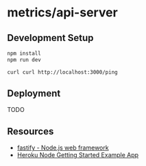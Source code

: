 # metrics/api-server

## Development Setup

```sh
npm install
npm run dev

curl curl http://localhost:3000/ping
```

## Deployment

TODO

## Resources

* [fastify - Node.js web framework](https://fastify.dev)
* [Heroku Node Getting Started Example App](git@github.com:heroku/node-js-getting-started.git)
